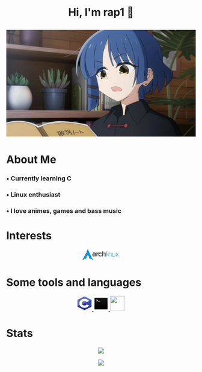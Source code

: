 <h1 align="center"> Hi, I'm rap1 👋 </h1>

<h2 align="center"><img src="resources/ryo_react.jpg" width="700"></h2>

<h1 align="left">About Me</h1>

<h3 align="left">• Currently learning C </h3>
<h3 align="left">• Linux enthusiast </h3>
<h3 align="left">• I love animes, games and bass music </h3>

<h1 align="left">Interests</h1>

<center>
  <a href="https://archlinux.org/" target="_blank" rel="noreferrer"> <img src="resources/archlinux.png" width="20%" height="20%"> </a>
</center>

<h1 align="left">Some tools and languages</h1>

<div align="center">
<p align="center">
  <a href="https://www.learn-c.org/" target="_blank" rel="noreferrer"> <img src="resources/C_logo.png" width="40" height="40"> </a> 
  <a href="https://www.gnu.org/software/bash/" target="_blank" rel="noreferrer"> <img src="resources/terminal.png" width="40" height="40"> </a>
  <a href="https://code.visualstudio.com/" target="_blank" rel="noreferrer"> <img src="resources/VSCode.png" width="40" height="40"> </a>
</p>
</div>

<h1>Stats</h1>
<center><p><img align="center" src="https://github-readme-stats.vercel.app/api/top-langs/?username=srcrapi&hide=css&layout=compact&locale=en&langs_count=6&count_private=true&theme=dracula&hide_border=true"></p></center>
<center><p><img align="center" src="https://github-readme-stats.vercel.app/api?username=srcrapi&show_icons=true&theme=dracula&count_private=true"></p></center>
